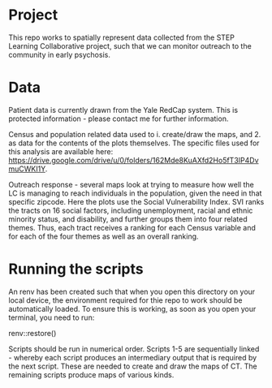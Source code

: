 # Project
This repo works to spatially represent data collected from the STEP Learning Collaborative project, such that we can monitor outreach to the community in early psychosis. 

# Data
Patient data is currently drawn from the Yale RedCap system. This is protected information - please contact me for further information. 

Census and population related data used to i. create/draw the maps, and 2. as data for the contents of the plots themselves. The specific files used for this analysis are available here: https://drive.google.com/drive/u/0/folders/162Mde8KuAXfd2Ho5fT3IP4DvmuCWKI1Y. 

Outreach response - several maps look at trying to measure how well the LC is managing to reach individuals in the population, given the need in that specific zipcode. Here the plots use the Social Vulnerability Index. SVI ranks the tracts on 16 social factors, including unemployment, racial and ethnic minority status, and disability, and further groups them into four related themes. Thus, each tract receives a ranking for each Census variable and for each of the four themes as well as an overall ranking.

# Running the scripts
An renv has been created such that when you open this directory on your local device, the environment required for thie repo to work should be automatically loaded. To ensure this is working, as soon as you open your terminal, you need to run:

renv::restore() 

Scripts should be run in numerical order. Scripts 1-5 are sequentially linked - whereby each script produces an intermediary output that is required by the next script. These are needed to create and draw the maps of CT. The remaining scripts produce maps of various kinds. 